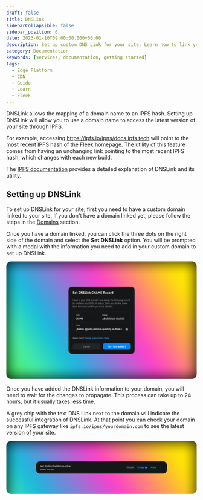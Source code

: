 ```yaml
---
draft: false
title: DNSLink
sidebarCollapsible: false
sidebar_position: 6
date: 2023-01-10T09:00:00.000+00:00
description: Set up custom DNS Link for your site. Learn how to link your domain to your Fleek site.
category: Documentation
keywords: [services, documentation, getting started]
tags:
  - Edge Platform
  - CDN
  - Guide
  - Learn
  - Fleek
---
```


DNSLink allows the mapping of a domain name to an IPFS hash. Setting up DNSLink will allow you to use a domain name to access the latest version of your site through IPFS.

For example, accessing https://ipfs.io/ipns/docs.ipfs.tech will point to the most recent IPFS hash of the Fleek homepage. The utility of this feature comes from having an unchanging link pointing to the most recent IPFS hash, which changes with each new build.

The [IPFS documentation](https://docs.ipfs.tech/concepts/dnslink/) provides a detailed explanation of DNSLink and its utility.

## Setting up DNSLink

To set up DNSLink for your site, first you need to have a custom domain linked to your site. If you don't have a domain linked yet, please follow the steps in the [Domains](/docs/Domains/custom-domains) section.

Once you have a domain linked, you can click the three dots on the right side of the domain and select the **Set DNSLink** option. You will be prompted with a modal with the information you need to add in your custom domain to set up DNSLink.

![DNSLink Modal](../images/dnslink-modal.png)

Once you have added the DNSLink information to your domain, you will need to wait for the changes to propagate. This process can take up to 24 hours, but it usually takes less time.

A grey chip with the text DNS Link next to the domain will indicate the successful integration of DNSLink. At that point you can check your domain on any IPFS gateway like `ipfs.io/ipns/yourdomain.com` to see the latest version of your site.

![DNSLink Confirmation](../images/dnslink-confirmation.png)

